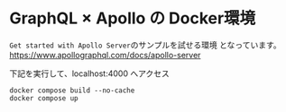 # GraphQL × Apollo の Docker環境

`Get started with Apollo Server`のサンプルを試せる環境 となっています。
https://www.apollographql.com/docs/apollo-server


<samll>下記を実行して、localhost:4000 へアクセス</small>
```
docker compose build --no-cache
docker compose up
```

